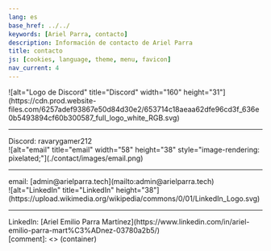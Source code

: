 ```yaml
---
lang: es
base_href: ../../
keywords: [Ariel Parra, contacto]
description: Información de contacto de Ariel Parra
title: contacto
js: [cookies, language, theme, menu, favicon]
nav_current: 4
---
```

  <div class="container grid">
    <div class="card">
      ![alt="Logo de Discord" title="Discord" width="160" height="31"](https://cdn.prod.website-files.com/6257adef93867e50d84d30e2/653714c18aeaa62dfe96cd3f_636e0b5493894cf60b300587_full_logo_white_RGB.svg)
      <div class="center">
        <hr>
        Discord: ravarygamer212
      </div>
    </div>
    <div class="card">
      ![alt="email" title="email" width="58" height="38" style="image-rendering: pixelated;"](./contact/images/email.png)
      <div class="center">
        <hr>
        email: [admin@arielparra.tech](mailto:admin@arielparra.tech)
      </div>
    </div>
    <div class="card">
      ![alt="LinkedIn" title="LinkedIn" height="38"](https://upload.wikimedia.org/wikipedia/commons/0/01/LinkedIn_Logo.svg)
      <div class="center">
        <hr>
        LinkedIn: [Ariel Emilio Parra Martínez](https://www.linkedin.com/in/ariel-emilio-parra-mart%C3%ADnez-03780a2b5/)
      </div>
    </div>
  </div>[comment]: <> (container)
